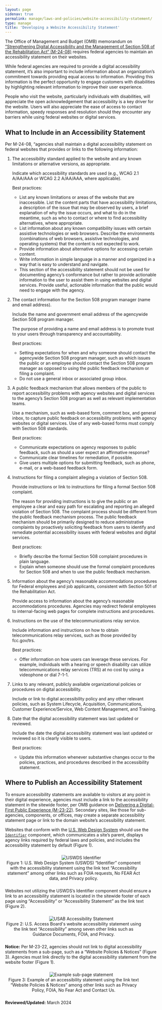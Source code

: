 ```yaml
---
layout: page
sidenav: true
permalink: manage/laws-and-policies/website-accessibility-statement/
type: manage
title: 'Developing a Website Accessibility Statement'
---
```


The Office of Management and Budget (OMB) memorandum on [“Strengthening Digital Accessibility and the Management of Section 508 of the Rehabilitation Act“ (M-24-08)][1] requires federal agencies to maintain an accessibility statement on their websites.

While federal agencies are required to provide a digital accessibility statement, it’s also important to include information about an organization’s commitment towards providing equal access to information.  Providing this information is the perfect opportunity to engage customers with disabilities by highlighting relevant information to improve their user experience.

People who visit the website, particularly individuals with disabilities, will appreciate the open acknowledgement that accessibility is a key driver for the website. Users will also appreciate the ease of access to contact information, speedy responses and resolution should they encounter any barriers while using federal websites or digital services.

## What to Include in an Accessibility Statement
Per M-24-08, “agencies shall maintain a digital accessibility statement on federal websites that provides or links to the following information:

<ol>
  <li class="margin-bottom-105">The accessibility standard applied to the website and any known limitations or alternative versions, as appropriate.
    <div class="border-base radius-lg border-1px padding-1 bg-primary-lighter" style="margin-top: 1.0em;">
      <p>Indicate which accessibility standards are used (e.g., WCAG 2.1 A/AA/AAA or WCAG 2.2 A/AA/AAA, where applicable).</p>
      <p>Best practices:<br> 
        <ul>
          <li class="margin-bottom-1">List any known limitations or areas of the website that are inaccessible. List the content parts that have accessibility limitations, a description of the issue that may be observed by users, a brief explanation of why the issue occurs, and what to do in the meantime, such as who to contact or where to find accessibility alternatives, where appropriate.</li>
          <li class="margin-bottom-1">List information about any known compatibility issues with certain assistive technologies or web browsers. Describe the environments (combinations of web browsers, assistive technologies, and operating systems) that the content is not expected to work.</li> 
          <li class="margin-bottom-1">Provide information about alternative options for accessing certain content.</li>
          <li class="margin-bottom-1">Write information in simple language in a manner and organized in a way that is easy to understand and navigate.</li>
          <li class="margin-bottom-1">This section of the accessibility statement should not be used for documenting agency’s conformance but rather to provide actionable information to the user to assist them in using websites and digital services. Provide useful, actionable information that the public would need to engage with the agency.</li>
        </ul>
      </p>
    </div>
  </li>

  <li class="margin-bottom-105">The contact information for the Section 508 program manager (name and email address).
    <div class="border-base radius-lg border-1px padding-1 bg-primary-lighter" style="margin-top: 1.0em;">
      <p>Include the name and government email address of the agencywide Section 508 program manager.</p>
      <p>The purpose of providing a name and email address is to promote trust to your users through transparency and accountability.</p>
      <p>Best practices:<br> 
        <ul>
          <li class="margin-bottom-1">Setting expectations for when and why someone should contact the agencywide Section 508 program manager, such as which issues the public or an employee should contact the Section 508 program manager as opposed to using the public feedback mechanism or filing a complaint.</li>
          <li class="margin-bottom-1">Do not use a general inbox or associated group inbox.</li>
        </ul>
      </p>
    </div>
  </li>

  <li class="margin-bottom-105">A public feedback mechanism that allows members of the public to report accessibility problems with agency websites and digital services to the agency’s Section 508 program as well as relevant implementation teams.
    <div class="border-base radius-lg border-1px padding-1 bg-primary-lighter" style="margin-top: 1.0em;">
      <p>Use a mechanism, such as web-based form, comment box, and general inbox, to capture public feedback on accessibility problems with agency websites or digital services.  Use of any web-based forms must comply with Section 508 standards.</p>
      <p>Best practices:<br> 
        <ul>
          <li class="margin-bottom-1">Communicate expectations on agency responses to public feedback, such as should a user expect an affirmative response?</li>
          <li class="margin-bottom-1">Communicate clear timelines for remediation, if possible.</li>
          <li class="margin-bottom-1">Give users multiple options for submitting feedback, such as phone, e-mail, or a web-based feedback form.</li>
        </ul>
      </p>
    </div>
  </li>

  <li class="margin-bottom-105">Instructions for filing a complaint alleging a violation of Section 508.
    <div class="border-base radius-lg border-1px padding-1 bg-primary-lighter" style="margin-top: 1.0em;">
      <p>Provide instructions or link to instructions for filing a formal Section 508 complaint.</p>
      <p>The reason for providing instructions is to give the public or an employee a clear and easy path for escalating and reporting an alleged violation of Section 508. The complaint process should be different from the public feedback mechanism process. The public feedback mechanism should be primarily designed to reduce administrative complaints by proactively soliciting feedback from users to identify and remediate potential accessibility issues with federal websites and digital services.</p>
      <p>Best practices:<br> 
        <ul>
          <li class="margin-bottom-1">Briefly describe the formal Section 508 complaint procedures in plain language.</li>
          <li class="margin-bottom-1">Explain when someone should use the formal complaint procedures for Section 508 and when to use the public feedback mechanism. </li>
        </ul>
      </p>
    </div>
  </li>

  <li class="margin-bottom-105">Information about the agency’s reasonable accommodations procedures for Federal employees and job applicants, consistent with Section 501 of the Rehabilitation Act.
    <div class="border-base radius-lg border-1px padding-1 bg-primary-lighter" style="margin-top: 1.0em;">
      <p>Provide access to information about the agency’s reasonable accommodations procedures.  Agencies may redirect federal employees to internal-facing web pages for complete instructions and procedures.</p>
    </div>
  </li>

  <li class="margin-bottom-105">Instructions on the use of the telecommunications relay service.
    <div class="border-base radius-lg border-1px padding-1 bg-primary-lighter" style="margin-top: 1.0em;">
      <p>Include information and instructions on how to obtain telecommunications relay services, such as those provided by fcc.gov/trs.</p>
      <p>Best practices:<br> 
        <ul>
          <li class="margin-bottom-1">Offer information on how users can leverage these services. For example, individuals with a hearing or  speech disability can utilize telecommunications relay services (TRS) at no cost by using a videophone or dial 7-1-1.</li>
        </ul>
      </p>
    </div>
  </li>

  <li class="margin-bottom-105">Links to any relevant, publicly available organizational policies or procedures on digital accessibility.
    <div class="border-base radius-lg border-1px padding-1 bg-primary-lighter" style="margin-top: 1.0em;">
      <p>Include or link to digital accessibility policy and any other relevant policies, such as System Lifecycle, Acquisition, Communications, Customer Experience/Service, Web Content Management, and Training.</p>
    </div>
  </li>

  <li class="margin-bottom-105">Date that the digital accessibility statement was last updated or reviewed.
    <div class="border-base radius-lg border-1px padding-1 bg-primary-lighter" style="margin-top: 1.0em;">
      <p>Include the date the digital accessibility statement was last updated or reviewed so it is clearly visible to users.</p>
      <p>Best practices:<br> 
        <ul>
          <li class="margin-bottom-1">Update this information whenever substantive changes occur to the policies, practices, and procedures described in the accessibility statement.</li>
        </ul>
      </p>
    </div>
  </li>
</ol>

<!--
## Examples of Accessibility Statements

* [Department of Homeland Security (DHS)][2]
* [Department of State (USDOS)][3]
* [Department of the Interior (DOI)][4]
* [Federal Communications Commission (FCC)][5]
* [Federal Deposit Insurance Corporation (FDIC)][6]
* [National Security Agency (NSA)][7]
* [U.S. Access Board (USAB)][8]

<p>&nbsp;</p>
-->

## Where to Publish an Accessibility Statement

To ensure accessibility statements are available to visitors at any point in their digital experience, agencies must include a link to the accessibility statement in the sitewide footer, per OMB guidance on [Delivering a Digital-First Public Experience (M-23-22)](https://www.whitehouse.gov/omb/management/ofcio/delivering-a-digital-first-public-experience/). Secondary sites, like those for sub-agencies, components, or offices, may create a separate accessibility statement page or link to the domain website’s accessibility statement.

Websites that conform with the [U.S. Web Design System](https://designsystem.digital.gov) should use the [`Identifier`](https://designsystem.digital.gov/components/identifier/) component, which communicates a site’s parent, displays agency links required by federal laws and policies, and includes the accessibility statement by default (Figure 1).

<div class="tablet:grid-col" style="margin: auto; max-width: 100%; text-align: center; padding: 10px 0px">
  <div class="margin-top-1"><img src="https://assets.section508.gov/files/images/policy-web-statement-uswds.png" alt="USWDS Identifier" aria-describedby="uswds-statement" class="border-2px border-base-light shadow-2 padding-1"></div>
  <div class="font-mono-3xs margin-x-auto auto" style="max-width: 90%; text-align: center;"><span id="uswds-statement">Figure 1: U.S. Web Design System (USWDS) “Identifier” component with the accessibility statement using the link text “Accessibility statement” among other links such as FOIA requests, No FEAR Act data, and Privacy policy.</span></div>
</div>

Websites not utilizing the USWDS’s Identifier component should ensure a link to an accessibility statement is located in the sitewide footer of each page using “Accessibility” or “Accessibility Statement” as the link text (Figure 2).

<div class="tablet:grid-col" style="margin: auto; max-width: 100%; text-align: center; padding: 10px 0px">
  <div class="margin-top-1"><img src="https://assets.section508.gov/files/images/policy-web-statement-usab.png" alt="USAB Accessibility Statement" aria-describedby="usab-statement" class="border-2px border-base-light shadow-2 padding-1"></div>
  <div class="font-mono-3xs margin-x-auto auto" style="max-width: 90%; text-align: center;"><span id="usab-statement">Figure 2: U.S. Access Board's website accessibility statement using the link text “Accessibility” among seven other links such as Guidance Documents, FOIA, and Privacy.</span></div>
</div>

<strong>Notice:</strong> Per M-23-22, agencies should not link to digital accessibility statements from a sub-page, such as a “Website Policies & Notices” (Figure 3). Agencies must link directly to the digital accessibility statement from the website footer (Figure 1).

<div class="tablet:grid-col" style="margin: auto; max-width: 100%; text-align: center; padding: 10px 0px">
  <div class="margin-top-1"><img src="https://assets.section508.gov/files/images/policy-web-statement-figure-3.png" alt="Example sub-page statement" aria-describedby="figure-3-statement" class="border-2px border-base-light shadow-2 padding-1"></div>
  <div class="font-mono-3xs margin-x-auto auto" style="max-width: 90%; text-align: center;"><span id="figure-3-statement">Figure 3: Example of an accessibility statement using the link text “Website Policies & Notices” among other links such as Privacy Policy, FOIA, No Fear Act and Contact Us.</span></div>
</div>

**Reviewed/Updated:** March 2024

[1]: https://www.whitehouse.gov/omb/management/ofcio/m-24-08-strengthening-digital-accessibility-and-the-management-of-section-508-of-the-rehabilitation-act/
[2]: https://www.dhs.gov/accessibility
[3]: https://www.state.gov/section-508-accessibility-statement/
[4]: https://doi.gov/accessibility
[5]: https://www.fcc.gov/accessibility/program
[6]: https://www.fdic.gov/accessibility/index.html
[7]: https://www.nsa.gov/nsa-accessibility/
[8]: https://www.access-board.gov/about/policy/accessibility.html
